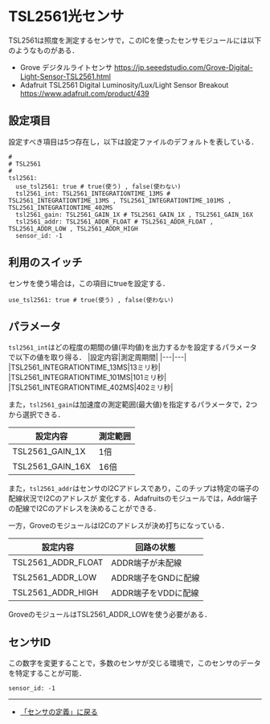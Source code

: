 # TSL2561光センサ

TSL2561は照度を測定するセンサで，このICを使ったセンサモジュールには以下のようなものがある．

- Grove デジタルライトセンサ https://jp.seeedstudio.com/Grove-Digital-Light-Sensor-TSL2561.html
- Adafruit TSL2561 Digital Luminosity/Lux/Light Sensor Breakout https://www.adafruit.com/product/439


## 設定項目
設定すべき項目は5つ存在し，以下は設定ファイルのデフォルトを表している．

```
#
# TSL2561
#
tsl2561:
  use_tsl2561: true # true(使う) , false(使わない)
  tsl2561_int: TSL2561_INTEGRATIONTIME_13MS # TSL2561_INTEGRATIONTIME_13MS , TSL2561_INTEGRATIONTIME_101MS , TSL2561_INTEGRATIONTIME_402MS
  tsl2561_gain: TSL2561_GAIN_1X # TSL2561_GAIN_1X , TSL2561_GAIN_16X
  tsl2561_addr: TSL2561_ADDR_FLOAT # TSL2561_ADDR_FLOAT , TSL2561_ADDR_LOW , TSL2561_ADDR_HIGH
  sensor_id: -1

```

## 利用のスイッチ
センサを使う場合は，この項目にtrueを設定する．
```
use_tsl2561: true # true(使う) , false(使わない)
```

## パラメータ

```tsl2561_int```はどの程度の期間の値(平均値)を出力するかを設定するパラメータで以下の値を取り得る．
|設定内容|測定周期間|
|---|---|
|TSL2561_INTEGRATIONTIME_13MS|13ミリ秒|
|TSL2561_INTEGRATIONTIME_101MS|101ミリ秒|
|TSL2561_INTEGRATIONTIME_402MS|402ミリ秒|


また，```tsl2561_gain```は加速度の測定範囲(最大値)を指定するパラメータで，2つから選択できる．

|設定内容|測定範囲|
|---|---|
|TSL2561_GAIN_1X|1倍|
|TSL2561_GAIN_16X|16倍|

また，```tsl2561_addr```はセンサのI2Cアドレスであり，このチップは特定の端子の配線状況でI2Cのアドレスが
変化する．Adafruitsのモジュールでは，Addr端子の配線でI2Cのアドレスを決めることができる．

一方，GroveのモジュールはI2Cのアドレスが決め打ちになっている．

|設定内容|回路の状態|
|---|---|
|TSL2561_ADDR_FLOAT|ADDR端子が未配線|
|TSL2561_ADDR_LOW|ADDR端子をGNDに配線|
|TSL2561_ADDR_HIGH|ADDR端子をVDDに配線|

GroveのモジュールはTSL2561_ADDR_LOWを使う必要がある．

## センサID
この数字を変更することで，多数のセンサが交じる環境で，このセンサのデータを特定することが可能．
```
sensor_id: -1
```

***

- [「センサの定義」に戻る](../SensorDefinition.md)
